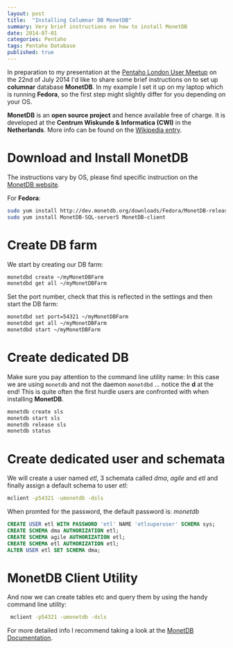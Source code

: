 ```yaml
---
layout: post
title:  "Installing Columnar DB MonetDB"
summary: Very brief instructions on how to install MonetDB
date: 2014-07-01
categories: Pentaho
tags: Pentaho Database
published: true
---
```


In preparation to my presentation at the [Pentaho London User Meetup](http://www.meetup.com/Pentaho-London-User-Group/events/178590472/) on the 22nd of July 2014 I'd like to share some brief instructions on to set up **columnar** database **MonetDB**. In my example I set it up on my laptop which is running **Fedora**, so the first step might slightly differ for you depending on your OS.

**MonetDB** is an **open source project** and hence available free of charge. It is developed at the **Centrum Wiskunde & Informatica (CWI)** in the **Netherlands**. More info can be found on the [Wikipedia entry](http://en.wikipedia.org/wiki/MonetDB).

# Download and Install MonetDB

The instructions vary by OS, please find specific instruction on the [MonetDB website](https://www.monetdb.org/downloads/).

For **Fedora**:

```bash
sudo yum install http://dev.monetdb.org/downloads/Fedora/MonetDB-release-1.1-1.monetdb.noarch.rpm
sudo yum install MonetDB-SQL-server5 MonetDB-client
```

# Create DB farm

We start by creating our DB farm:

```bash
monetdbd create ~/myMonetDBFarm
monetdbd get all ~/myMonetDBFarm
```

Set the port number, check that this is reflected in the settings and then start the DB farm:

```bash
monetdbd set port=54321 ~/myMonetDBFarm
monetdbd get all ~/myMonetDBFarm
monetdbd start ~/myMonetDBFarm
```

# Create dedicated DB

Make sure you pay attention to the command line utility name: In this case we are using `monetdb` and not the daemon `monetdbd` ... notice the **d** at the end! This is quite often the first hurdle users are confronted with when installing **MonetDB**.

```bash
monetdb create sls
monetdb start sls
monetdb release sls
monetdb status
```

# Create dedicated user and schemata

We will create a user named *etl*, 3 schemata called *dma*, *agile* and *etl* and finally assign a default schema to user *etl*:

```bash
mclient -p54321 -umonetdb -dsls
```

When promted for the password, the default password is: *monetdb*

```sql
CREATE USER etl WITH PASSWORD 'etl' NAME 'etlsuperuser' SCHEMA sys;
CREATE SCHEMA dma AUTHORIZATION etl;
CREATE SCHEMA agile AUTHORIZATION etl;
CREATE SCHEMA etl AUTHORIZATION etl;
ALTER USER etl SET SCHEMA dma;
```

# MonetDB Client Utility 

And now we can create tables etc and query them by using the handy command line utility:

```bash
 mclient -p54321 -umonetdb -dsls
```

For more detailed info I recommend taking a look at the [MonetDB Documentation](https://www.monetdb.org/Documentation).
